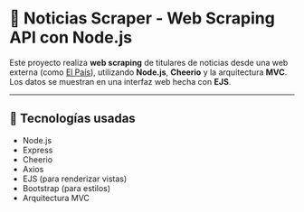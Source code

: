 # 📰 Noticias Scraper - Web Scraping API con Node.js

Este proyecto realiza **web scraping** de titulares de noticias desde una web externa (como [El País](https://elpais.com)), utilizando **Node.js**, **Cheerio** y la arquitectura **MVC**. Los datos se muestran en una interfaz web hecha con **EJS**.

---

## 📌 Tecnologías usadas

- Node.js
- Express
- Cheerio
- Axios
- EJS (para renderizar vistas)
- Bootstrap (para estilos)
- Arquitectura MVC
